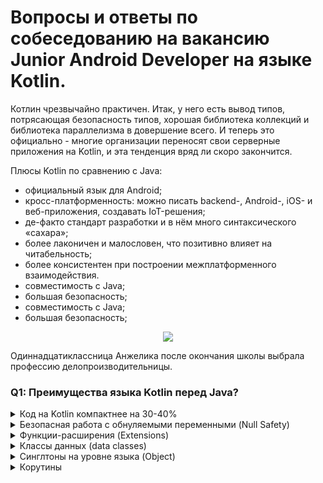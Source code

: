 # Вопросы и ответы по собеседованию на вакансию Junior Android Developer на языке Kotlin.
Котлин чрезвычайно практичен. Итак, у него есть вывод типов, потрясающая безопасность типов, хорошая библиотека коллекций и библиотека параллелизма в довершение всего. И теперь это официально - многие организации переносят свои серверные приложения на Kotlin, и эта тенденция вряд ли скоро закончится. 

Плюсы Kotlin по сравнению с Java:
+ официальный язык для Android;
+ кросс-платформенность: можно писать backend-, Android-, iOS- и веб-приложения, создавать IoT-решения;
+ де-факто стандарт разработки и в нём много синтаксического «сахара»;
+ более лаконичен и малословен, что позитивно влияет на читабельность;
+ более консистентен при построении межплатформенного взаимодействия.
+  совместимость с Java;
+ большая безопасность;
+ совместимость с Java;
+ большая безопасность;

<p align="center">
  <a href="https://www.fullstack.cafe">
  <img src="https://camo.githubusercontent.com/fb9f8045c2a49eec15a7608a6dcac8928a9f92e45bebab3619c9bec17a443c1a/68747470733a2f2f322e62702e626c6f6773706f742e636f6d2f2d45696763415342354b37492f5735373454727a357461492f41414141414141414150452f326967686d464c58576334543679386a6f62595f4c6f4271756930537549364177434c63424741732f73313630302f4b656c6c616e253235324241742532353242576f726b2e676966">
  </a>
</p>


<p class="word">Один&shy;надцатиклас&shy;сница Анжелика 
  после окончания школы выбрала профессию 
  дело&shy;произ&shy;водитель&shy;ницы.</p>

### Q1: Преимущества языка Kotlin перед Java?

<details>
    <summary>Код на Kotlin компактнее на 30-40%</summary>

    <body>
  <p class="word">Один&shy;надцатиклас&shy;сница Анжелика 
  после окончания школы выбрала профессию 
  дело&shy;произ&shy;водитель&shy;ницы.</p>
 </body>
</details>

<details>
    <summary>Безопасная работа с обнуляемыми переменными (Null Safety)</summary>
    
    В отличие от Java, в Kotlin по умолчанию все типы являются non-nullable, то есть не могут принимать значение null. Присвоение или возврат null приведет к ошибке компиляции. Чтобы присвоить переменной значение null, в Kotlin необходимо явно пометить эту переменную как nullable (добавив после типа знак вопроса). В Java же при использовании ссылки на объект с указанным значением null, появляется исключение в виде «NullPointerException!».
</details>

<details>
    <summary>Функции-расширения (Extensions)</summary>
    
    <p>Kotlin позволяет расширять класс путём добавления нового функционала без необходимости наследования от такого класса. Это реализовано с помощью специальных выражений, называемых расширения. Например, вы можете написать новые функции для класса из сторонней библиотеки, которую вы не можете изменить. Такие функции можно вызывать обычным способом, как если бы они были методами исходного класса. Этот механизм называется функцией расширения.</p>
</details>

<details>
    <summary>Классы данных (data classes)</summary>
    
    <p>Разработчику на Java приходится писать много стандартного, но часто встречающегося кода (т.н. шаблонный код или boilerplate). В Kotlin же есть возможность создания специальных классов для определения полей для хранения данных, конструктора, функций сеттеров и геттеров для каждого поля, и функций Hashcode(), toString() и equals(). Для этого достаточно добавить data в определение класса, затем компилятор сделает все сам.</p>
</details>

<details>
    <summary>Синглтоны на уровне языка (Object)</summary>
    
    <p>В Java все должно объявляться внутри класса. Но в Kotlin все иначе. Компоненты могут объявляться за пределами класса, и это автоматически делает их статическими. Поэтому нам не требуется ключевое слово static. В Java статические члены обрабатываются не так, как члены-объекты. Это означает, что для статических членов нам недоступны такие вещи, как реализация интерфейса, помещение экземпляра в ассоциативный список (map) или передача его в качестве параметра методу, который принимает объект. В Kotlin static не является ключевым словом и вместо статических членов используются объекты-компаньоны, позволяющие преодолеть вышеуказанные ограничения. В этом и заключается преимущество. Даже если члены объектов-компаньонов выглядят как статические члены в других языках, во время выполнения они все равно остаются членами экземпляров реальных объектов и могут, например, реализовывать интерфейсы.</p>
</details>

<details>
    <summary>Корутины</summary>
    
    <p>Kotlin предоставляет возможность создавать дополнительные потоки, однако в нем также существуют т.н. корутины (сопрограммы), которые позволяют использовать меньше памяти в сравнении с обычным потоком, т.к. реализованы они без стека. Корутины же в свою очередь способны выполнять интенсивные и длительные задачи методом приостановления выполнения без блокировки потока и его последующего восстановления. Что в дальнейшем позволяет сгенерировать асинхронный код без блокирования, который при его выполнении не отличить от синхронного. К тому же, они генерируют эффектные доп.стили например async или await.</p>
</details>
